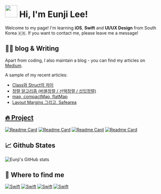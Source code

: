 # <img src="https://camo.githubusercontent.com/d3359cb00ab0b5ed8f2e1fe3fceb4fbaf3b614340f8c0db99c17b9f50b351770/68747470733a2f2f656d6f6a69732e736c61636b6d6f6a69732e636f6d2f656d6f6a69732f696d616765732f313533313834393433302f343234362f626c6f622d73756e676c61737365732e6769663f31353331383439343330" width="40px"> Hi, I'm Eunji Lee!

Welcome to my page! I'm learning **iOS**, **Swift** and **UI/UX Design** from South Korea 🇰🇷.
If you want to contact me, please leave me a message!

## ✍🏻 blog & Writing 
Apart from coding, I also maintain a blog - you can find my articles on <a href="https://medium.com/@leeeeunz" target="_blank">Medium</a>.

A sample of my recent articles:

- <a href="https://medium.com/@leeeeunz/swift-class%EC%99%80-struct%EC%9D%98-%EC%B0%A8%EC%9D%B4-4f2fecc248de" target="_blank">Class와 Struct의 차이</a>
- <a href="https://medium.com/@leeeeunz/03-%EC%A0%95%EB%A0%AC-%EC%95%8C%EA%B3%A0%EB%A6%AC%EC%A6%98-%EB%B2%84%EB%B8%94%EC%A0%95%EB%A0%AC-%EC%84%A0%ED%83%9D%EC%A0%95%EB%A0%AC-%EC%82%BD%EC%9E%85%EC%A0%95%EB%A0%AC-9401390ef429" target="_blank">정렬 알고리즘 (버블정렬 / 선택정렬 / 삽입정렬)</a>
- <a href="https://medium.com/@leeeeunz/swift-map-compactmap-flatmap-9ce8c6d51c7f" target="_blank">map, compactMap, flatMap</a>
- <a href="https://medium.com/@leeeeunz/ios-layout-margins-%EA%B7%B8%EB%A6%AC%EA%B3%A0-safearea-ebf789b19590" target="_blank">Layout Margins 그리고, Safearea

## 🔥 Project
[![Readme Card](https://github-readme-stats.vercel.app/api/pin/?username=oooezy&theme=swift&repo=CountdownTimer)](https://github.com/oooezy/CountdownTimer)
[![Readme Card](https://github-readme-stats.vercel.app/api/pin/?username=oooezy&theme=swift&repo=NewsApp)](https://github.com/oooezy/NewsApp)
[![Readme Card](https://github-readme-stats.vercel.app/api/pin/?username=oooezy&theme=swift&repo=chatApp)](https://github.com/oooezy/chatApp)
[![Readme Card](https://github-readme-stats.vercel.app/api/pin/?username=oooezy&theme=swift&repo=Algorithms)](https://github.com/oooezy/Algorithms)



## 📈 Github States
![Eunji's GitHub stats](https://github-readme-stats.vercel.app/api?username=oooezy&theme=swift&show_icons=true)

## 🔗 Where to find me 
<a href="https://github.com/oooezy" target="_blank"><img alt="Swift" src ="https://img.shields.io/badge/Github-181717.svg?&style=for-the-badge&logo=Github&logoColor=white"/></a> <a href="https://www.linkedin.com/in/eun-ji-lee-887276241/" target="_blank"><img alt="Swift" src ="https://img.shields.io/badge/LinkedIn-0A66C2.svg?&style=for-the-badge&logo=LinkedIn&logoColor=white"/></a> <a href="mailto:leeeeunz@gmail.com" target="_blank"><img alt="Swift" src ="https://img.shields.io/badge/Gmail-EA4335.svg?&style=for-the-badge&logo=Gmail&logoColor=white"/></a> <a href="https://medium.com/@leeeeunz" target="_blank"><img alt="Swift" src ="https://img.shields.io/badge/Medium-000000.svg?&style=for-the-badge&logo=Medium&logoColor=white"/></a>
